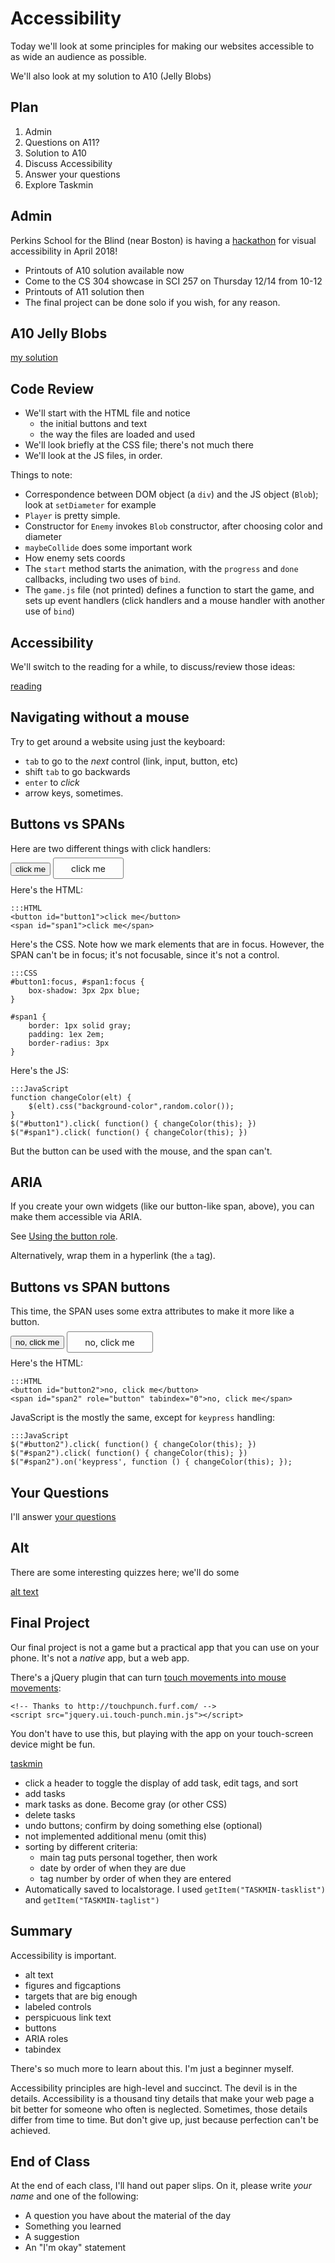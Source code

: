 # Accessibility

Today we'll look at some principles for making our websites accessible to
as wide an audience as possible.

We'll also look at my solution to A10 (Jelly Blobs)

## Plan

1. Admin
1. Questions on A11?
1. Solution to A10
1. Discuss Accessibility
1. Answer your questions
1. Explore Taskmin

## Admin

Perkins School for the Blind (near Boston) is having a [hackathon](https://www.perkins.org/get-involved/events/perkins-hacks) for
visual accessibility in April 2018!  

* Printouts of A10 solution available now
* Come to the CS 304 showcase in SCI 257 on Thursday 12/14 from 10-12
* Printouts of A11 solution then
* The final project can be done solo if you wish, for any reason.

## A10 Jelly Blobs

[my solution](../../solutions/a10-jelly/jBlobs.html)

## Code Review

* We'll start with the HTML file and notice
    * the initial buttons and text
    * the way the files are loaded and used
* We'll look briefly at the CSS file; there's not much there
* We'll look at the JS files, in order.

Things to note:

* Correspondence between DOM object (a `div`) and the JS object (`Blob`);
  look at `setDiameter` for example
* `Player` is pretty simple.
* Constructor for `Enemy` invokes `Blob` constructor, after choosing color
  and diameter
* `maybeCollide` does some important work
* How enemy sets coords
* The `start` method starts the animation, with the `progress` and `done`
  callbacks, including two uses of `bind`.
* The `game.js` file (not printed) defines a function to start the game,
  and sets up event handlers (click handlers and a mouse handler with
  another use of `bind`)


## Accessibility

We'll switch to the reading for a while, to discuss/review those ideas:

[reading](../../reading/accessibility.html)

## Navigating without a mouse

Try to get around a website using just the keyboard:

* `tab` to go to the *next* control (link, input, button, etc)
* shift `tab` to go backwards
* `enter` to *click*
* arrow keys, sometimes.

## Buttons vs SPANs

Here are two different things with click handlers:

<button id="button1">click me</button>
<span id="span1">click me</span>

<script src="random.js"></script>

<style>
#button1:focus, #span1:focus { box-shadow: 3px 2px blue; }

#span1 { border: 1px solid gray; padding: 1ex 2em; border-radius: 3px }
</style>

<script>
function changeColor(elt) {
    $(elt).css("background-color",random.color());
}
$("#button1").click( function() { $(this).css("background-color",random.color()) });
$("#span1").click( function() { $(this).css("background-color",random.color()) });
</script>

Here's the HTML:

```
:::HTML
<button id="button1">click me</button>
<span id="span1">click me</span>
```

Here's the CSS. Note how we mark elements that are in focus.  However, the
SPAN can't be in focus; it's not focusable, since it's not a control.

```
:::CSS
#button1:focus, #span1:focus {
    box-shadow: 3px 2px blue;
}

#span1 {
    border: 1px solid gray;
    padding: 1ex 2em;
    border-radius: 3px
}
```

Here's the JS:

```
:::JavaScript
function changeColor(elt) {
    $(elt).css("background-color",random.color());
}
$("#button1").click( function() { changeColor(this); })
$("#span1").click( function() { changeColor(this); })
```

But the button can be used with the mouse, and the span can't.

## ARIA

If you create your own widgets (like our button-like span, above), you can
make them accessible via ARIA.

See [Using the button
role](https://developer.mozilla.org/en-US/docs/Web/Accessibility/ARIA/ARIA_Techniques/Using_the_button_role).

Alternatively, wrap them in a hyperlink (the `a` tag).

## Buttons vs SPAN buttons

This time, the SPAN uses some extra attributes to make it more like a button.

<button id="button2">no, click me</button>
<span id="span2" role="button" tabindex="0">no, click me</span>

<style>
#button2:focus, #span2:focus { box-shadow: 3px 2px blue; }

#span2 { border: 1px solid gray; padding: 1ex 2em; border-radius: 3px }
</style>

<script>
$("#button2").click( function() { changeColor(this); })
$("#span2").click( function() { changeColor(this); })
$("#span2").on('keypress', function () { changeColor(this); });
</script>

Here's the HTML:

```
:::HTML
<button id="button2">no, click me</button>
<span id="span2" role="button" tabindex="0">no, click me</span>
```

JavaScript is the mostly the same, except for `keypress` handling:

```
:::JavaScript
$("#button2").click( function() { changeColor(this); })
$("#span2").click( function() { changeColor(this); })
$("#span2").on('keypress', function () { changeColor(this); });
```

## Your Questions

I'll answer [your questions](../../quizzes/quiz22.html)

## Alt

There are some interesting quizzes here; we'll do some

[alt text](http://webaim.org/techniques/alttext)

## Final Project

Our final project is not a game but a practical app that you can use on
your phone. It's not a *native* app, but a web app.

There's a jQuery plugin that can turn [touch movements into mouse
movements](http://touchpunch.furf.com/): 

```
<!-- Thanks to http://touchpunch.furf.com/ -->
<script src="jquery.ui.touch-punch.min.js"></script>
```

You don't have to use this, but playing with the app on your touch-screen
device might be fun.

[taskmin](../../solutions/taskmin/taskmin.html)

* click a header to toggle the display of add task, edit tags, and sort
* add tasks
* mark tasks as done. Become gray (or other CSS)
* delete tasks
* undo buttons; confirm by doing something else (optional)
* not implemented additional menu (omit this)
* sorting by different criteria:
    * main tag puts personal together, then work
    * date by order of when they are due
    * tag number by order of when they are entered
* Automatically saved to localstorage. I used
`getItem("TASKMIN-tasklist")` and `getItem("TASKMIN-taglist")` 

## Summary

Accessibility is important.  

* alt text
* figures and figcaptions
* targets that are big enough
* labeled controls
* perspicuous link text
* buttons
* ARIA roles
* tabindex

There's so much more to learn about this. I'm just a beginner myself.

Accessibility principles are high-level and succinct. The devil is in the
details. Accessibility is a thousand tiny details that make your web page
a bit better for someone who often is neglected. Sometimes, those details
differ from time to time.  But don't give up, just because perfection
can't be achieved.

## End of Class

At the end of each class, I'll hand out paper slips. On it, please write
*your name* and one of the following:

* A question you have about the material of the day
* Something you learned
* A suggestion
* An "I'm okay" statement

